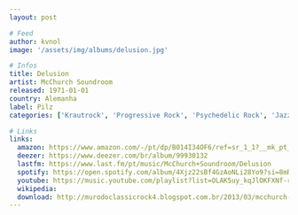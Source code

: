 ```yaml
---
layout: post

# Feed
author: kvnol
image: '/assets/img/albums/delusion.jpg'

# Infos
title: Delusion
artist: McChurch Soundroom
released: 1971-01-01
country: Alemanha
label: Pilz
categories: ['Krautrock', 'Progressive Rock', 'Psychedelic Rock', 'Jazz Fusion']

# Links
links:
  amazon: https://www.amazon.com/-/pt/dp/B014I34OF6/ref=sr_1_1?__mk_pt_BR=%C3%85M%C3%85%C5%BD%C3%95%C3%91&dchild=1&keywords=delusion+McChurch+Soundroom&qid=1616825088&s=music&sr=1-1
  deezer: https://www.deezer.com/br/album/99930132
  lastfm: https://www.last.fm/pt/music/McChurch+Soundroom/Delusion
  spotify: https://open.spotify.com/album/4Xjz22sBf4GzAoNLi28Yo9?si=8mRWyEpQQbCzmxaZVnKZhw
  youtube: https://music.youtube.com/playlist?list=OLAK5uy_kqJlOKFXNf-ru5HYDAgSr7jTAvaGCfHqg
  wikipedia:
  download: http://murodoclassicrock4.blogspot.com.br/2013/03/mcchurch-soundroom-delusion-1971.html
---
```

